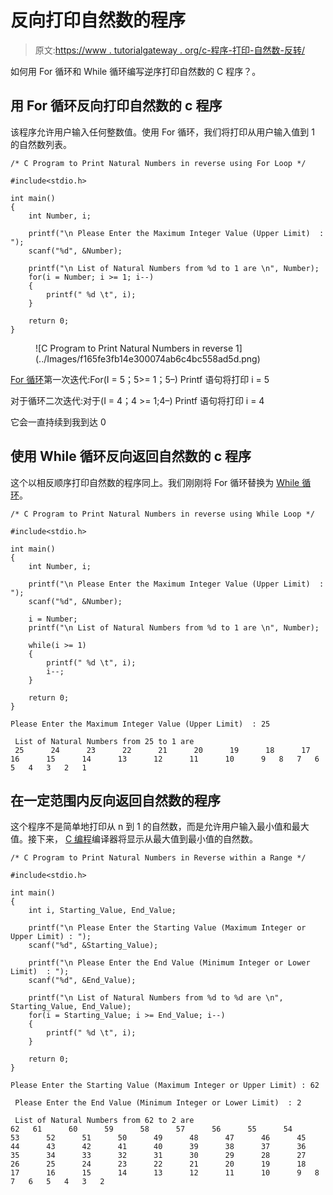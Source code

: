 # 反向打印自然数的程序

> 原文:[https://www . tutorialgateway . org/c-程序-打印-自然数-反转/](https://www.tutorialgateway.org/c-program-to-print-natural-numbers-in-reverse/)

如何用 For 循环和 While 循环编写逆序打印自然数的 C 程序？。

## 用 For 循环反向打印自然数的 c 程序

该程序允许用户输入任何整数值。使用 For 循环，我们将打印从用户输入值到 1 的自然数列表。

```
/* C Program to Print Natural Numbers in reverse using For Loop */

#include<stdio.h>

int main()
{
  	int Number, i;

  	printf("\n Please Enter the Maximum Integer Value (Upper Limit)  : ");
  	scanf("%d", &Number);

  	printf("\n List of Natural Numbers from %d to 1 are \n", Number);  	
	for(i = Number; i >= 1; i--)
  	{
    	printf(" %d \t", i);
  	}

  	return 0;
}
```

<figure class="wp-block-image">![C Program to Print Natural Numbers in reverse 1](../Images/f165fe3fb14e300074ab6c4bc558ad5d.png)</figure>

[For 循环](https://www.tutorialgateway.org/for-loop-in-c-programming/)第一次迭代:For(I = 5；5>= 1；5–)
Printf 语句将打印 i = 5

对于循环二次迭代:对于(I = 4；4 >= 1;4–)
Printf 语句将打印 i = 4

它会一直持续到我到达 0

## 使用 While 循环反向返回自然数的 c 程序

这个以相反顺序打印自然数的程序同上。我们刚刚将 For 循环替换为 [While 循环](https://www.tutorialgateway.org/while-loop-in-c/)。

```
/* C Program to Print Natural Numbers in reverse using While Loop */

#include<stdio.h>

int main()
{
  	int Number, i;

  	printf("\n Please Enter the Maximum Integer Value (Upper Limit)  : ");
  	scanf("%d", &Number);

  	i = Number;
  	printf("\n List of Natural Numbers from %d to 1 are \n", Number);  	

	while(i >= 1)
  	{
    	printf(" %d \t", i);
    	i--;
  	}

  	return 0;
}
```

```
Please Enter the Maximum Integer Value (Upper Limit)  : 25

 List of Natural Numbers from 25 to 1 are 
 25 	 24 	 23 	 22 	 21 	 20 	 19 	 18 	 17 	 16 	 15 	 14 	 13 	 12 	 11 	 10 	 9 	 8 	 7 	 6 	 5 	 4 	 3 	 2 	 1
```

## 在一定范围内反向返回自然数的程序

这个程序不是简单地打印从 n 到 1 的自然数，而是允许用户输入最小值和最大值。接下来， [C 编程](https://www.tutorialgateway.org/c-programming/)编译器将显示从最大值到最小值的自然数。

```
/* C Program to Print Natural Numbers in Reverse within a Range */

#include<stdio.h>

int main()
{
  	int i, Starting_Value, End_Value;

  	printf("\n Please Enter the Starting Value (Maximum Integer or Upper Limit) : ");
  	scanf("%d", &Starting_Value);

  	printf("\n Please Enter the End Value (Minimum Integer or Lower Limit)  : ");
  	scanf("%d", &End_Value);  	

  	printf("\n List of Natural Numbers from %d to %d are \n", Starting_Value, End_Value);  	
	for(i = Starting_Value; i >= End_Value; i--)
  	{
    	printf(" %d \t", i);
  	}

  	return 0;
}
```

```
Please Enter the Starting Value (Maximum Integer or Upper Limit) : 62

 Please Enter the End Value (Minimum Integer or Lower Limit)  : 2

 List of Natural Numbers from 62 to 2 are 
62 	 61 	 60 	 59 	 58 	 57 	 56 	 55 	 54 	 53 	 52 	 51 	 50 	 49 	 48 	 47 	 46 	 45 	 44 	 43 	 42 	 41 	 40 	 39 	 38 	 37 	 36 	 35 	 34 	 33 	 32 	 31 	 30 	 29 	 28 	 27 	 26 	 25 	 24 	 23 	 22 	 21 	 20 	 19 	 18 	 17 	 16 	 15 	 14 	 13 	 12 	 11 	 10 	 9 	 8 	 7 	 6 	 5 	 4 	 3 	 2 
```